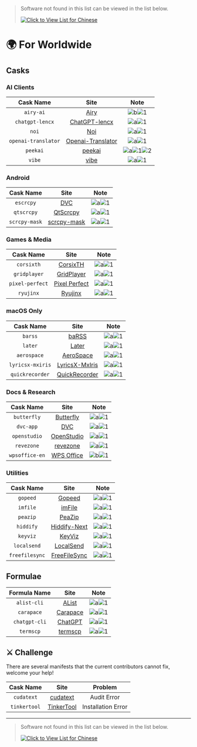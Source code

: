 <!-- markdownlint-disable MD041 -->

> Software not found in this list can be viewed in the list below.
>
> [![Click to View List for Chinese](https://img.shields.io/badge/List_for_Chinese-red?style=for-the-badge&logo=homebrew&label=Click%20to%20view)](https://github.com/Brewforge/homebrew-chinese/blob/main/%E5%88%97%E8%A1%A8.md)

# 🌍 For Worldwide

## Casks

### AI Clients

|      Cask Name      |                                    Site                                     |                          Note                          |
| :-----------------: | :-------------------------------------------------------------------------: | :----------------------------------------------------: |
|      `airy-ai`      |                         [Airy](https://colink.in/)                          |          ![b](assets/b.svg)![1](assets/1.svg)          |
|   `chatgpt-lencx`   |              [ChatGPT-lencx](https://github.com/lencx/ChatGPT)              |          ![a](assets/a.svg)![1](assets/1.svg)          |
|        `noi`        |                     [Noi](https://github.com/lencx/Noi)                     |          ![a](assets/a.svg)![1](assets/1.svg)          |
| `openai-translator` | [Openai-Translator](https://github.com/openai-translator/openai-translator) |          ![a](assets/a.svg)![1](assets/1.svg)          |
|      `peekai`       |             [peekai](https://prateekkeshari.gumroad.com/l/peek)             | ![a](assets/a.svg)![1](assets/1.svg)![2](assets/2.svg) |
|       `vibe`        |                [vibe](https://github.com/thewh1teagle/vibe)                 |          ![a](assets/a.svg)![1](assets/1.svg)          |

### Android

|   Cask Name   |                          Site                          |                 Note                 |
| :-----------: | :----------------------------------------------------: | :----------------------------------: |
|   `escrcpy`   |     [DVC](https://github.com/viarotel-org/escrcpy)     | ![a](assets/a.svg)![1](assets/1.svg) |
|  `qtscrcpy`   |   [QtScrcpy](https://github.com/barry-ran/QtScrcpy)    | ![a](assets/a.svg)![1](assets/1.svg) |
| `scrcpy-mask` | [scrcpy-mask](https://github.com/AkiChase/scrcpy-mask) | ![a](assets/a.svg)![1](assets/1.svg) |

### Games & Media

|    Cask Name    |                                Site                                |                 Note                 |
| :-------------: | :----------------------------------------------------------------: | :----------------------------------: |
|   `corsixth`    |          [CorsixTH](https://github.com/CorsixTH/CorsixTH)          | ![a](assets/a.svg)![1](assets/1.svg) |
|  `gridplayer`   |        [GridPlayer](https://github.com/vzhd1701/gridplayer)        | ![a](assets/a.svg)![1](assets/1.svg) |
| `pixel-perfect` | [Pixel Perfect](https://github.com/cormiertyshawn895/PixelPerfect) | ![a](assets/a.svg)![1](assets/1.svg) |
|    `ryujinx`    |                   [Ryujinx](https://ryujinx.org)                   | ![a](assets/a.svg)![1](assets/1.svg) |

### macOS Only

|    Cask Name     |                                Site                                 |                 Note                 |
| :--------------: | :-----------------------------------------------------------------: | :----------------------------------: |
|     `barss`      |              [baRSS](https://relikd.de/projects/barss)              | ![a](assets/a.svg)![1](assets/1.svg) |
|     `later`      |                    [Later](https://getlater.app)                    | ![a](assets/a.svg)![1](assets/1.svg) |
|   `aerospace`    |        [AeroSpace](https://github.com/nikitabobko/AeroSpace)        | ![a](assets/a.svg)![1](assets/1.svg) |
| `lyricsx-mxiris` | [LyricsX-MxIris](https://github.com/MxIris-LyricsX-Project/LyricsX) | ![a](assets/a.svg)![1](assets/1.svg) |
| `quickrecorder`  |     [QuickRecorder](https://github.com/lihaoyun6/QuickRecorder)     | ![a](assets/a.svg)![1](assets/1.svg) |

### Docs & Research

|   Cask Name    |                         Site                         |                 Note                 |
| :------------: | :--------------------------------------------------: | :----------------------------------: |
|  `butterfly`   | [Butterfly](https://github.com/LinwoodDev/Butterfly) | ![a](assets/a.svg)![1](assets/1.svg) |
|   `dvc-app`    |                [DVC](https://dvc.org)                | ![a](assets/a.svg)![1](assets/1.svg) |
|  `openstudio`  |   [OpenStudio](https://github.com/NREL/OpenStudio)   | ![a](assets/a.svg)![1](assets/1.svg) |
|   `revezone`   |          [revezone](https://revezone.com/)           | ![a](assets/a.svg)![1](assets/1.svg) |
| `wpsoffice-en` |          [WPS Office](https://www.wps.com/)          | ![b](assets/a.svg)![1](assets/1.svg) |

### Utilities

|   Cask Name    |                     Site                      |                 Note                 |
| :------------: | :-------------------------------------------: | :----------------------------------: |
|    `gopeed`    |         [Gopeed](https://gopeed.com)          | ![a](assets/a.svg)![1](assets/1.svg) |
|    `imfile`    |         [imFile](https://imfile.io/)          | ![a](assets/a.svg)![1](assets/1.svg) |
|    `peazip`    |  [PeaZip](https://github.com/peazip/PeaZip)   | ![a](assets/a.svg)![1](assets/1.svg) |
|   `hiddify`    |     [Hiddify-Next](https://hiddify.com/)      | ![a](assets/a.svg)![1](assets/1.svg) |
|    `keyviz`    | [KeyViz](https://github.com/mulaRahul/keyviz) | ![a](assets/a.svg)![1](assets/1.svg) |
|  `localsend`   |      [LocalSend](https://localsend.org)       | ![a](assets/a.svg)![1](assets/1.svg) |
| `freefilesync` |   [FreeFileSync](https://freefilesync.org)    | ![a](assets/a.svg)![1](assets/1.svg) |

## Formulae

| Formula Name  |                          Site                           |                 Note                 |
| :-----------: | :-----------------------------------------------------: | :----------------------------------: |
|  `alist-cli`  |             [AList](https://alist.nn.ci/zh)             | ![a](assets/a.svg)![1](assets/1.svg) |
|  `carapace`   | [Carapace](https://github.com/carapace-sh/carapace-bin) | ![a](assets/a.svg)![1](assets/1.svg) |
| `chatgpt-cli` |       [ChatGPT](https://github.com/j178/chatgpt)        | ![a](assets/a.svg)![1](assets/1.svg) |
|   `termscp`   |       [termscp](https://github.com/veeso/termscp)       | ![a](assets/a.svg)![1](assets/1.svg) |

## ⚔️ Challenge

There are several manifests that the current contributors cannot fix, welcome your help!

|  Cask Name   |                           Site                            |      Problem       |
| :----------: | :-------------------------------------------------------: | :----------------: |
|  `cudatext`  |     [cudatext](https://cudatext.github.io/index.html)     |    Audit Error     |
| `tinkertool` | [TinkerTool](https://www.bresink.com/osx/TinkerTool.html) | Installation Error |

---

> Software not found in this list can be viewed in the list below.
>
> [![Click to View List for Chinese](https://img.shields.io/badge/List_for_Chinese-red?style=for-the-badge&logo=homebrew&label=Click%20to%20view)](https://github.com/Brewforge/homebrew-chinese/blob/main/%E5%88%97%E8%A1%A8.md)
